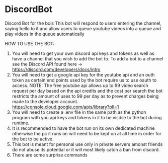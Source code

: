 # DiscordBot
Discord Bot for the bois
This bot will respond to users entering the channel, saying hello to it and allow users to queue youtube videos into a queue and play videos in the queue automatically

HOW TO USE THE BOT:
1. You will need to get your own discord api keys and tokens as well as have a channel that you wish to add the bot to. To add a bot to a channel see the Discord API found here -> https://discord.com/developers/docs/intro
2. You will need to get a google api key for the youtube api and an outh token as certain end points used by the bot require us to use oauth to access. NOTE: The free youtube api allows up to 99 video search request per day based on the api credits and the cost per search the bot restricts the amount of uses to 99 per day as to prevent charges being made to the developer account. https://console.cloud.google.com/apis/library?pli=1
3. You will need to create a .env file in the same path as the python program with you api keys and tokens in it to be visible to the bot during runtime.
4. It is recommended to have the bot run on its own dedicated machine otherwise the pc it runs on will need to be kept on at all time in order for the bot to be active.
5. This bot is meant for personal use only in private servers amonst friends do not abuse its potential or it will most likely catch a ban from discord.
6. There are some surprise commands 
